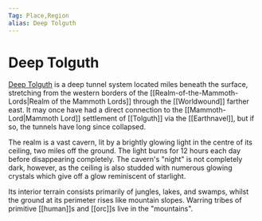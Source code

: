 ```yaml
---
Tag: Place,Region
alias: Deep Tolguth
---
```

# Deep Tolguth
[Deep Tolguth](https://pathfinderwiki.com/wiki/Deep_Tolguth) is a deep tunnel system located miles beneath the surface, stretching from the western borders of the [[Realm-of-the-Mammoth-Lords|Realm of the Mammoth Lords]] through the [[Worldwound]] farther east. It may once have had a direct connection to the [[Mammoth-Lord|Mammoth Lord]] settlement of [[Tolguth]] via the [[Earthnavel]], but if so, the tunnels have long since collapsed.

The realm is a vast cavern, lit by a brightly glowing light in the centre of its ceiling, two miles off the ground. The light burns for 12 hours each day before disappearing completely. The cavern's "night" is not completely dark, however, as the ceiling is also studded with numerous glowing crystals which give off a glow reminiscent of starlight.

Its interior terrain consists primarily of jungles, lakes, and swamps, whilst the ground at its perimeter rises like mountain slopes. Warring tribes of primitive [[human]]s and [[orc]]s live in the "mountains".
